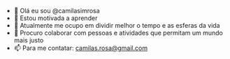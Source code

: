 - 👋 Olá eu sou @camilasimrosa
- 👀 Estou motivada a aprender
- 🌱 Atualmente me ocupo em dividir melhor o tempo e as esferas da vida
- 💞️ Procuro colaborar com pessoas e atividades que permitam um mundo mais justo
- 📫 Para me contatar: camilas.rosa@gmail.com

<!---
camilasimrosa/camilasimrosa is a ✨ special ✨ repository because its `README.md` (this file) appears on your GitHub profile.
You can click the Preview link to take a look at your changes.
--->
